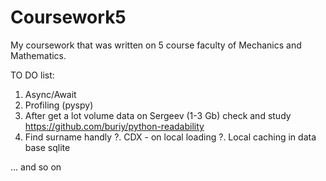 # Coursework5
My coursework that was written on 5 course faculty of Mechanics and Mathematics.

TO DO list:
1. Async/Await
2. Profiling (pyspy)
3. After get a lot volume data on Sergeev (1-3 Gb) check and study https://github.com/buriy/python-readability
4. Find surname handly
?. CDX - on local loading
?. Local caching in data base sqlite

... and so on
